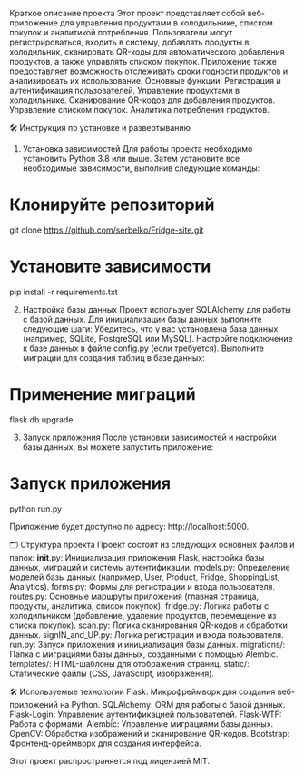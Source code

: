 Краткое описание проекта
Этот проект представляет собой веб-приложение для управления продуктами в холодильнике, списком покупок и аналитикой потребления. Пользователи могут регистрироваться, входить в систему, добавлять продукты в холодильник, сканировать QR-коды для автоматического добавления продуктов, а также управлять списком покупок. Приложение также предоставляет возможность отслеживать сроки годности продуктов и анализировать их использование.
Основные функции:
Регистрация и аутентификация пользователей.
Управление продуктами в холодильнике.
Сканирование QR-кодов для добавления продуктов.
Управление списком покупок.
Аналитика потребления продуктов.

🛠️ Инструкция по установке и развертыванию
1. Установка зависимостей
Для работы проекта необходимо установить Python 3.8 или выше. Затем установите все необходимые зависимости, выполнив следующие команды:
# Клонируйте репозиторий
git clone https://github.com/serbelko/Fridge-site.git
# Установите зависимости
pip install -r requirements.txt

2. Настройка базы данных
Проект использует SQLAlchemy для работы с базой данных. Для инициализации базы данных выполните следующие шаги:
Убедитесь, что у вас установлена база данных (например, SQLite, PostgreSQL или MySQL).
Настройте подключение к базе данных в файле config.py (если требуется).
Выполните миграции для создания таблиц в базе данных:
# Применение миграций
flask db upgrade

3. Запуск приложения
После установки зависимостей и настройки базы данных, вы можете запустить приложение:
# Запуск приложения
python run.py

Приложение будет доступно по адресу: http://localhost:5000.

🗂️ Структура проекта
Проект состоит из следующих основных файлов и папок:
__init__.py: Инициализация приложения Flask, настройка базы данных, миграций и системы аутентификации.
models.py: Определение моделей базы данных (например, User, Product, Fridge, ShoppingList, Analytics).
forms.py: Формы для регистрации и входа пользователя.
routes.py: Основные маршруты приложения (главная страница, продукты, аналитика, список покупок).
fridge.py: Логика работы с холодильником (добавление, удаление продуктов, перемещение из списка покупок).
scan.py: Логика сканирования QR-кодов и обработки данных.
signIN_and_UP.py: Логика регистрации и входа пользователя.
run.py: Запуск приложения и инициализация базы данных.
migrations/: Папка с миграциями базы данных, созданными с помощью Alembic.
templates/: HTML-шаблоны для отображения страниц.
static/: Статические файлы (CSS, JavaScript, изображения).

🛠️ Используемые технологии
Flask: Микрофреймворк для создания веб-приложений на Python.
SQLAlchemy: ORM для работы с базой данных.
Flask-Login: Управление аутентификацией пользователей.
Flask-WTF: Работа с формами.
Alembic: Управление миграциями базы данных.
OpenCV: Обработка изображений и сканирование QR-кодов.
Bootstrap: Фронтенд-фреймворк для создания интерфейса.

Этот проект распространяется под лицензией MIT.
